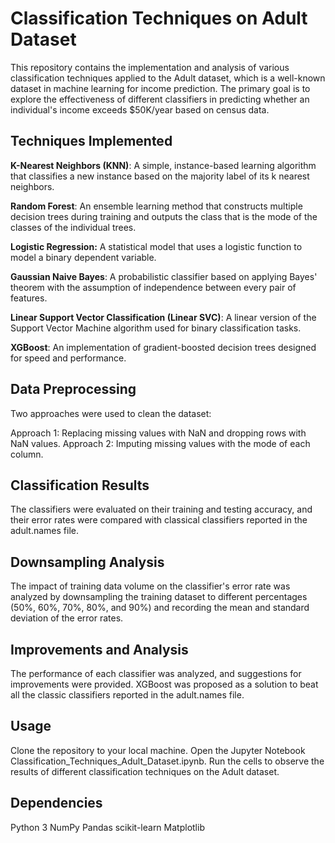 # Classification Techniques on Adult Dataset

This repository contains the implementation and analysis of various classification techniques applied to the Adult dataset, which is a well-known dataset in machine learning for income prediction. The primary goal is to explore the effectiveness of different classifiers in predicting whether an individual's income exceeds $50K/year based on census data.

## Techniques Implemented
**K-Nearest Neighbors (KNN)**: A simple, instance-based learning algorithm that classifies a new instance based on the majority label of its k nearest neighbors.

**Random Forest**: An ensemble learning method that constructs multiple decision trees during training and outputs the class that is the mode of the classes of the individual trees.

**Logistic Regression:** A statistical model that uses a logistic function to model a binary dependent variable.

**Gaussian Naive Bayes**: A probabilistic classifier based on applying Bayes' theorem with the assumption of independence between every pair of features.

**Linear Support Vector Classification (Linear SVC)**: A linear version of the Support Vector Machine algorithm used for binary classification tasks.

**XGBoost**: An implementation of gradient-boosted decision trees designed for speed and performance.

## Data Preprocessing
Two approaches were used to clean the dataset:

Approach 1: Replacing missing values with NaN and dropping rows with NaN values.
Approach 2: Imputing missing values with the mode of each column.

## Classification Results
The classifiers were evaluated on their training and testing accuracy, and their error rates were compared with classical classifiers reported in the adult.names file.

## Downsampling Analysis
The impact of training data volume on the classifier's error rate was analyzed by downsampling the training dataset to different percentages (50%, 60%, 70%, 80%, and 90%) and recording the mean and standard deviation of the error rates.

## Improvements and Analysis
The performance of each classifier was analyzed, and suggestions for improvements were provided. XGBoost was proposed as a solution to beat all the classic classifiers reported in the adult.names file.

## Usage
Clone the repository to your local machine.
Open the Jupyter Notebook Classification_Techniques_Adult_Dataset.ipynb.
Run the cells to observe the results of different classification techniques on the Adult dataset.

## Dependencies
Python 3
NumPy
Pandas
scikit-learn
Matplotlib

